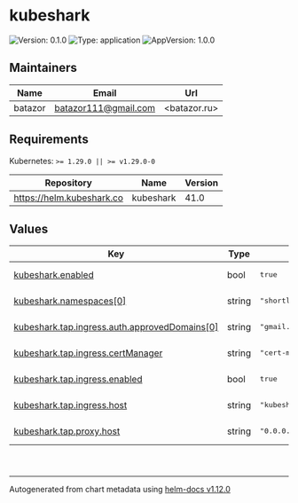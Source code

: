 # kubeshark

![Version: 0.1.0](https://img.shields.io/badge/Version-0.1.0-informational?style=flat-square) ![Type: application](https://img.shields.io/badge/Type-application-informational?style=flat-square) ![AppVersion: 1.0.0](https://img.shields.io/badge/AppVersion-1.0.0-informational?style=flat-square)

## Maintainers

| Name | Email | Url |
| ---- | ------ | --- |
| batazor | <batazor111@gmail.com> | <batazor.ru> |

## Requirements

Kubernetes: `>= 1.29.0 || >= v1.29.0-0`

| Repository | Name | Version |
|------------|------|---------|
| https://helm.kubeshark.co | kubeshark | 41.0 |

## Values

<table height="400px" >
	<thead>
		<th>Key</th>
		<th>Type</th>
		<th>Default</th>
		<th>Description</th>
	</thead>
	<tbody>
		<tr>
			<td id="kubeshark--enabled"><a href="./values.yaml#L6">kubeshark.enabled</a></td>
			<td>
bool
</td>
			<td>
				<div style="max-width: 300px;">
<pre lang="json">
true
</pre>
</div>
			</td>
			<td></td>
		</tr>
		<tr>
			<td id="kubeshark--namespaces[0]"><a href="./values.yaml#L9">kubeshark.namespaces[0]</a></td>
			<td>
string
</td>
			<td>
				<div style="max-width: 300px;">
<pre lang="json">
"shortlink"
</pre>
</div>
			</td>
			<td></td>
		</tr>
		<tr>
			<td id="kubeshark--tap--ingress--auth--approvedDomains[0]"><a href="./values.yaml#L27">kubeshark.tap.ingress.auth.approvedDomains[0]</a></td>
			<td>
string
</td>
			<td>
				<div style="max-width: 300px;">
<pre lang="json">
"gmail.com"
</pre>
</div>
			</td>
			<td></td>
		</tr>
		<tr>
			<td id="kubeshark--tap--ingress--certManager"><a href="./values.yaml#L29">kubeshark.tap.ingress.certManager</a></td>
			<td>
string
</td>
			<td>
				<div style="max-width: 300px;">
<pre lang="json">
"cert-manager-production"
</pre>
</div>
			</td>
			<td></td>
		</tr>
		<tr>
			<td id="kubeshark--tap--ingress--enabled"><a href="./values.yaml#L16">kubeshark.tap.ingress.enabled</a></td>
			<td>
bool
</td>
			<td>
				<div style="max-width: 300px;">
<pre lang="json">
true
</pre>
</div>
			</td>
			<td></td>
		</tr>
		<tr>
			<td id="kubeshark--tap--ingress--host"><a href="./values.yaml#L18">kubeshark.tap.ingress.host</a></td>
			<td>
string
</td>
			<td>
				<div style="max-width: 300px;">
<pre lang="json">
"kubeshark.shortlink.best"
</pre>
</div>
			</td>
			<td></td>
		</tr>
		<tr>
			<td id="kubeshark--tap--proxy--host"><a href="./values.yaml#L13">kubeshark.tap.proxy.host</a></td>
			<td>
string
</td>
			<td>
				<div style="max-width: 300px;">
<pre lang="json">
"0.0.0.0"
</pre>
</div>
			</td>
			<td></td>
		</tr>
	</tbody>
</table>

----------------------------------------------
Autogenerated from chart metadata using [helm-docs v1.12.0](https://github.com/norwoodj/helm-docs/releases/v1.12.0)
